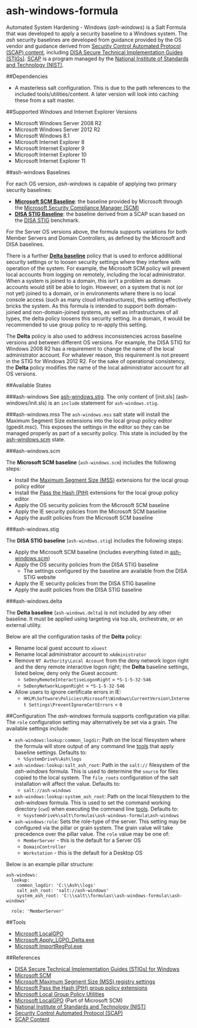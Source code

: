 # ash-windows-formula
Automated System Hardening - Windows (*ash-windows*) is a Salt Formula that was 
developed to apply a security baseline to a Windows system. The *ash* security 
baselines are developed from guidance provided by the OS vendor and guidance 
derived from [Security Control Automated Protocol (SCAP) content][2], including 
[DISA Secure Technical Implementation Guides (STIGs)][4]. [SCAP][1] is a 
program managed by the [National Institute of Standards and Technology 
(NIST)][0].


##Dependencies

- A masterless salt configuration. This is due to the path references to the 
included tools/utilities/content. A later version will look into caching these 
from a salt master.


##Supported Windows and Internet Explorer Versions

- Microsoft Windows Server 2008 R2
- Microsoft Windows Server 2012 R2
- Microsoft Windows 8.1
- Microsoft Internet Explorer 8
- Microsoft Internet Explorer 9
- Microsoft Internet Explorer 10
- Microsoft Internet Explorer 11

##ash-windows Baselines

For each OS version, *ash-windows* is capable of applying two primary security 
baselines: 
- [**Microsoft SCM Baseline**](#ash-windowsscm): the baseline provided by 
Microsoft through the [Microsoft Security Compliance Manager (SCM)][3]
- [**DISA STIG Baseline**](#ash-windowsstig): the baseline derived from a SCAP 
scan based on the [DISA STIG][4] benchmark. 

For the Server OS versions above, the formula supports variations for both 
Member Servers and Domain Controllers, as defined by the Microsoft and DISA 
baselines.

There is a further [**Delta baseline**](#ash-windowsdelta) policy that is used 
to enforce additional security settings or to loosen security settings where 
they interfere with operation of the system. For example, the Microsoft SCM 
policy will prevent local accounts from logging on remotely, including the 
local administrator. When a system is joined to a domain, this isn't a problem 
as domain accounts would still be able to login. However, on a system that is 
not (or not yet) joined to a domain, or in environments where there is no local 
console access (such as many cloud infrastructures), this setting effectively 
bricks the system. As this formula is intended to support both domain-joined 
and non-domain-joined systems, as well as infrastructures of all types, the 
delta policy loosens this security setting. In a domain, it would be 
recommended to use group policy to re-apply this setting.

The **Delta** policy is also used to address inconsistencies across baseline 
versions and between different OS versions. For example, the DISA STIG for 
Windows 2008 R2 has a requirement to change the name of the local 
administrator account. For whatever reason, this requirement is not present in 
the STIG for Windows 2012 R2. For the sake of operational consistency, the 
**Delta** policy modifies the name of the local administrator account for all 
OS versions. 

##Available States

###ash-windows
See [ash-windows.stig](#ash-windowsstig). The only content of [init.sls]
(ash-windows/init.sls) is an `include` statement for 
`ash-windows.stig`.

###ash-windows.mss
The `ash-windows.mss` salt state will install the Maximum Segment Size 
extensions into the local group policy editor (gpedit.msc). This exposes the 
settings in the editor so they can be managed properly as part of a security 
policy. This state is included by the [ash-windows.scm](#ash-windowsscm) state.

###ash-windows.scm

The **Microsoft SCM baseline** (`ash-windows.scm`) includes the following 
steps:

- Install the [Maximum Segment Size (MSS)][5] extensions for the local group 
policy editor
- Install the [Pass the Hash (PtH)][6] extensions for the local group 
policy editor
- Apply the OS security policies from the Microsoft SCM baseline
- Apply the IE security policies from the Microsoft SCM baseline
- Apply the audit policies from the Microsoft SCM baseline

###ash-windows.stig

The **DISA STIG baseline** (`ash-windows.stig`) includes the following steps:

- Apply the Microsoft SCM baseline (includes everything listed in 
[ash-windows.scm](#ash-windowsscm))
- Apply the OS security policies from the DISA STIG baseline
  - The settings configured by the baseline are available from the DISA STIG 
website
- Apply the IE security policies from the DISA STIG baseline
- Apply the audit policies from the DISA STIG baseline

###ash-windows.delta

The **Delta baseline** (`ash-windows.delta`) is not included by any other 
baseline. It must be applied using targeting via top.sls, orchestrate, or an 
external utility.

Below are all the configuration tasks of the **Delta** policy:

- Rename local guest account to `xGuest`
- Rename local administrator account to `xAdministrator`
- Remove `NT Authority\Local Account` from the deny network logon right and 
the deny remote interactive logon right; the **Delta** baseline settings, 
listed below, deny only the Guest account:
  - `SeDenyRemoteInteractiveLogonRight` = `*S-1-5-32-546`
  - `SeDenyNetworkLogonRight` = `*S-1-5-32-546`
- Allow users to ignore certificate errors in IE:
  - `HKLM\Software\Policies\Microsoft\Windows\CurrentVersion\Internet Settings\PreventIgnoreCertErrors` = `0`


##Configuration
The *ash-windows* formula supports configuration via pillar. The `role` 
configuration setting may alternatively be set via a grain. The available 
settings include:

- `ash-windows:lookup:common_logdir`: Path on the local filesystem where the 
formula will store output of any command line [tools](#Tools) that apply 
baseline settings. Defaults to: 
  - `%SystemDrive%\Ash\logs`
- `ash-windows:lookup:salt_ash_root`: Path in the `salt://` filesystem of the 
*ash-windows* formula. This is used to determine the `source` for files copied 
to the local system. The `file_roots` configuration of the salt installation 
will affect the value. Defaults to: 
  - `salt://ash-windows`
- `ash-windows:lookup:system_ash_root`: Path on the local filesystem to the 
*ash-windows* formula. This is used to set the command working directory 
(`cwd`) when executing the command line [tools](#Tools). Defaults to:
  - `%systemdrive%\salt\formulas\ash-windows-formula\ash-windows`
- `ash-windows:role`: Sets the role-type of the server. This setting may be 
configured via the pillar or grain system. The grain value will take 
precedence over the pillar value. The `role` value may be one of:
  - `MemberServer` - this is the default for a Server OS
  - `DomainController`
  - `Workstation` - this is the default for a Desktop OS

Below is an example pillar structure:

```
ash-windows:
  lookup:
    common_logdir: 'C:\\Ash\\logs'
    salt_ash_root: 'salt://ash-windows'
    system_ash_root: 'C:\\salt\\formulas\\ash-windows-formula\\ash-windows'

  role: 'MemberServer'
```

##Tools
- [Microsoft LocalGPO][8]
- [Microsoft Apply_LGPO_Delta.exe][7]
- [Microsoft ImportRegPol.exe][7]


##References
- [DISA Secure Technical Implementation Guides (STIGs) for Windows][4]
- [Microsoft SCM][3]
- [Microsoft Maximum Segment Size (MSS) registry settings][5]
- [Microsoft Pass the Hash (PtH) group policy extensions][6]
- [Microsoft Local Group Policy Utilities][7]
- [Microsoft LocalGPO][8] (Part of Microsoft SCM)
- [National Institute of Standards and Technology (NIST)][0]
- [Security Control Automated Protocol (SCAP)][1]
- [SCAP Content][2]

[0]: http://www.nist.gov
[1]: http://scap.nist.gov
[2]: http://web.nvd.nist.gov/view/ncp/repository?keyword=Microsoft+Windows&startIndex=0
[3]: http://www.microsoft.com/scm
[4]: http://iase.disa.mil/stigs/os/windows
[5]: https://technet.microsoft.com/en-us/library/dd349797(v=ws.10).aspx
[6]: http://blogs.technet.com/b/secguide/archive/2014/08/13/security-baselines-for-windows-8-1-windows-server-2012-r2-and-internet-explorer-11-final.aspx
[7]: http://blogs.technet.com/b/fdcc/archive/2008/05/07/lgpo-utilities.aspx
[8]: https://technet.microsoft.com/en-us/magazine/hh489604.aspx
